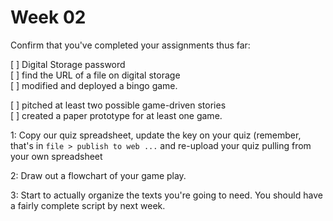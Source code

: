 # Week 02



Confirm that you've completed your assignments thus far: 

[ ] Digital Storage password  
[ ] find the URL of a file on digital storage  
[ ] modified and deployed a bingo game.   
 
[ ] pitched at least two possible game-driven stories  
[ ] created a paper prototype for at least one game.  
 
 
1: Copy our quiz spreadsheet, update the key on your quiz (remember, that's in `file > publish to web ...` and re-upload your quiz pulling from your own spreadsheet

2: Draw out a flowchart of your game play.

3: Start to actually organize the texts you're going to need. You should have a fairly complete script by next week. 


